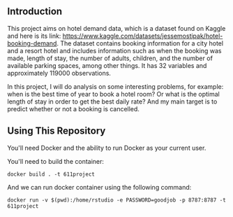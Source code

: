 ## Introduction

This project aims on hotel demand data, which is a dataset found on Kaggle and here is its link: 
https://www.kaggle.com/datasets/jessemostipak/hotel-booking-demand.
The dataset contains booking information for a city hotel and a resort hotel and includes information 
such as when the booking was made, length of stay, the number of adults, children, and the number of 
available parking spaces, among other things. It has 32 variables and approximately 119000 
observations. 

In this project, I will do analysis on some interesting problems, for example: 
when is the best time of year to book a hotel room? Or what is the optimal length of stay in order to get 
the best daily rate? And my main target is to predict whether or not a booking is cancelled.

## Using This Repository
You'll need Docker and the ability to run Docker as your current user.

You'll need to build the container:
```{}
docker build . -t 611project
```
And we can run docker container using the following command:
```{}
docker run -v $(pwd):/home/rstudio -e PASSWORD=goodjob -p 8787:8787 -t 611project
```